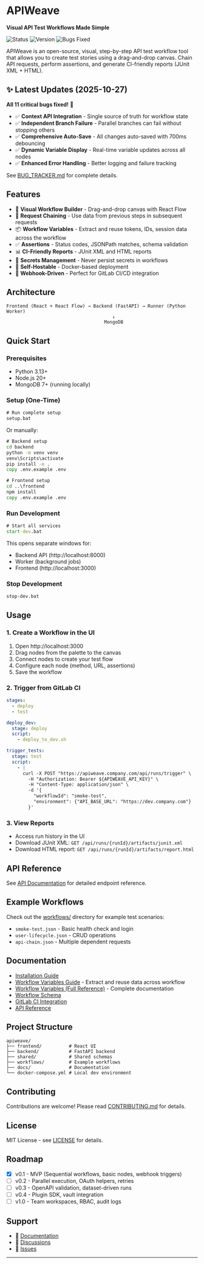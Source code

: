 # APIWeave

**Visual API Test Workflows Made Simple**

![Status](https://img.shields.io/badge/Status-Production%20Ready-brightgreen)
![Version](https://img.shields.io/badge/Version-1.0.0-blue)
![Bugs Fixed](https://img.shields.io/badge/Bugs%20Fixed-11%2F11-success)

APIWeave is an open-source, visual, step-by-step API test workflow tool that allows you to create test stories using a drag-and-drop canvas. Chain API requests, perform assertions, and generate CI-friendly reports (JUnit XML + HTML).

## ✨ Latest Updates (2025-10-27)

**All 11 critical bugs fixed!** 🎉

- ✅ **Context API Integration** - Single source of truth for workflow state
- ✅ **Independent Branch Failure** - Parallel branches can fail without stopping others
- ✅ **Comprehensive Auto-Save** - All changes auto-saved with 700ms debouncing
- ✅ **Dynamic Variable Display** - Real-time variable updates across all nodes
- ✅ **Enhanced Error Handling** - Better logging and failure tracking

See [BUG_TRACKER.md](progress/BUG_TRACKER.md) for complete details.

## Features

- 🎨 **Visual Workflow Builder** - Drag-and-drop canvas with React Flow
- 🔗 **Request Chaining** - Use data from previous steps in subsequent requests
- 📦 **Workflow Variables** - Extract and reuse tokens, IDs, session data across the workflow
- ✅ **Assertions** - Status codes, JSONPath matches, schema validation
- 📊 **CI-Friendly Reports** - JUnit XML and HTML reports
- 🔐 **Secrets Management** - Never persist secrets in workflows
- 🐳 **Self-Hostable** - Docker-based deployment
- 🚀 **Webhook-Driven** - Perfect for GitLab CI/CD integration

## Architecture

```
Frontend (React + React Flow) → Backend (FastAPI) → Runner (Python Worker)
                                       ↓
                                    MongoDB
```

## Quick Start

### Prerequisites

- Python 3.13+
- Node.js 20+
- MongoDB 7+ (running locally)

### Setup (One-Time)

```cmd
# Run complete setup
setup.bat
```

Or manually:

```cmd
# Backend setup
cd backend
python -m venv venv
venv\Scripts\activate
pip install -e .
copy .env.example .env

# Frontend setup
cd ..\frontend
npm install
copy .env.example .env
```

### Run Development

```cmd
# Start all services
start-dev.bat
```

This opens separate windows for:
- Backend API (http://localhost:8000)
- Worker (background jobs)
- Frontend (http://localhost:3000)

### Stop Development

```cmd
stop-dev.bat
```

## Usage

### 1. Create a Workflow in the UI

1. Open http://localhost:3000
2. Drag nodes from the palette to the canvas
3. Connect nodes to create your test flow
4. Configure each node (method, URL, assertions)
5. Save the workflow

### 2. Trigger from GitLab CI

```yaml
stages:
  - deploy
  - test

deploy_dev:
  stage: deploy
  script:
    - deploy_to_dev.sh

trigger_tests:
  stage: test
  script:
    - |
      curl -X POST "https://apiweave.company.com/api/runs/trigger" \
        -H "Authorization: Bearer ${APIWEAVE_API_KEY}" \
        -H "Content-Type: application/json" \
        -d '{
          "workflowId": "smoke-test",
          "environment": {"API_BASE_URL": "https://dev.company.com"}
        }'
```

### 3. View Reports

- Access run history in the UI
- Download JUnit XML: `GET /api/runs/{runId}/artifacts/junit.xml`
- Download HTML report: `GET /api/runs/{runId}/artifacts/report.html`

## API Reference

See [API Documentation](docs/API.md) for detailed endpoint reference.

## Example Workflows

Check out the [workflows/](workflows/) directory for example test scenarios:

- `smoke-test.json` - Basic health check and login
- `user-lifecycle.json` - CRUD operations
- `api-chain.json` - Multiple dependent requests

## Documentation

- [Installation Guide](docs/INSTALLATION.md)
- [Workflow Variables Guide](docs/WORKFLOW_VARIABLES_QUICKSTART.md) - Extract and reuse data across workflow
- [Workflow Variables (Full Reference)](docs/WORKFLOW_VARIABLES.md) - Complete documentation
- [Workflow Schema](docs/WORKFLOW_SCHEMA.md)
- [GitLab CI Integration](docs/GITLAB_CI.md)
- [API Reference](docs/API.md)

## Project Structure

```
apiweave/
├── frontend/          # React UI
├── backend/           # FastAPI backend
├── shared/            # Shared schemas
├── workflows/         # Example workflows
├── docs/              # Documentation
└── docker-compose.yml # Local dev environment
```

## Contributing

Contributions are welcome! Please read [CONTRIBUTING.md](CONTRIBUTING.md) for details.

## License

MIT License - see [LICENSE](LICENSE) for details.

## Roadmap

- [x] v0.1 - MVP (Sequential workflows, basic nodes, webhook triggers)
- [ ] v0.2 - Parallel execution, OAuth helpers, retries
- [ ] v0.3 - OpenAPI validation, dataset-driven runs
- [ ] v0.4 - Plugin SDK, vault integration
- [ ] v1.0 - Team workspaces, RBAC, audit logs

## Support

- 📖 [Documentation](docs/)
- 💬 [Discussions](https://github.com/yourusername/apiweave/discussions)
- 🐛 [Issues](https://github.com/yourusername/apiweave/issues)

---
